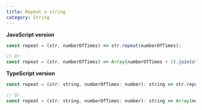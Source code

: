 ```yaml
---
title: Repeat a string
category: String
---
```


**JavaScript version**

```js
const repeat = (str, numberOfTimes) => str.repeat(numberOfTimes);

// Or
const repeat = (str, numberOfTimes) => Array(numberOfTimes + 1).join(str);
```

**TypeScript version**

```js
const repeat = (str: string, numberOfTimes: number): string => str.repeat(numberOfTimes);

// Or
const repeat = (str: string, numberOfTimes: number): string => Array(numberOfTimes + 1).join(str);
```
